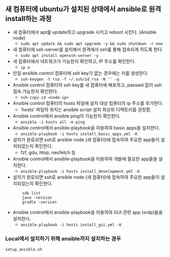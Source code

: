 ## 새 컴퓨터에 ubuntu가 설치된 상태에서 ansible로 원격 install하는 과정
- 새 컴퓨터에서 apt를 update하고 upgrade 시키고 reboot 시킨다. (Ansible node)
    - ```sudo apt update && sudo apt upgrade -y && sudo shutdown -r now```
- 새 컴퓨터에 ssh-server를 설치해서 원격에서 ssh를 통해 접속되게 하도록 한다.
    - ```sudo apt install openssh-server -y```
- 새 컴퓨터에서 네트워크가 가능한지 확인하고, IP 주소를 확인한다.
    - ```ip a```
- 만일 ansible control 컴퓨터에 ssh key가 없는 경우에는 키를 생성한다.
    - ```ssh-keygen -t rsa -f ~/.ssh/id_rsa -N '' -q```
- Ansible control 컴퓨터의 ssh key를 새 컴퓨터에 배포하고, passwd 없이 ssh 접속 가능한지 확인한다.
    - ```ssh-copy-id <node-ip>```
- Ansible control 컴퓨터의 hosts 파일에 설치 대상 컴퓨터의 ip 주소를 추가한다.
    - 'hosts' 파일의 위치는 ansible script 설치 최상위 디렉토리를 권장함.
- Ansible control에서 ansible ping이 가능한지 확인한다.
    - ```ansible -i hosts all -m ping```
- Ansible control에서 ansible-playbook을 이용하여 basic apps을 설치한다.
    - ```ansible-playbook -i hosts install_basic_apps.yml -K```
- 설치가 완료되면 ssh로 ansible node (새 컴퓨터)에 접속하여 주요한 app들이 설치되었는지 확인한다.
    - fzf, gdu, htop, neofetch 등
- Ansible control에서 ansible-playbook을 이용하여 개발에 필요한 app들을 설치한다.
    - ```ansible-playbook -i hosts install_development.yml -K```
- 설치가 완료되면 ssh로 ansible node (새 컴퓨터)에 접속하여 주요한 app들이 설치되었는지 확인한다.
    ```
        sdk list
        java -version
        gradle -version
    ```
- Ansible control에서 ansible-playbook을 이용하여 GUI 관련 app (xrdp)들을 설치한다.
    - ```ansible-playbook -i hosts install_gui.yml -K```

### Local에서 설치하기 위해 ansible까지 설치하는 경우
```
setup_ansible.sh
```
